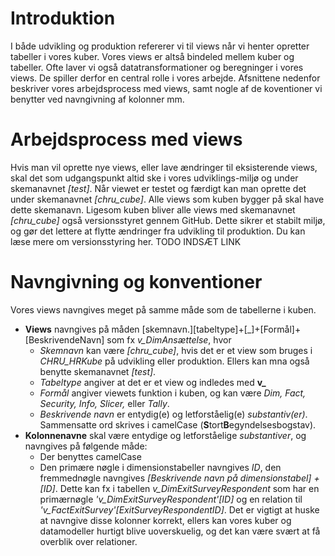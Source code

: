 # Introduktion
I både udvikling og produktion refererer vi til views når vi henter opretter tabeller i vores kuber. Vores views er altså bindeled mellem kuber og tabeller. Ofte laver vi også datatransformationer og beregninger i vores views. De spiller derfor en central rolle i vores arbejde. Afsnittene nedenfor beskriver vores arbejdsprocess med views, samt nogle af de koventioner vi benytter ved navngivning af kolonner mm.

# Arbejdsprocess med views
Hvis man vil oprette nye views, eller lave ændringer til eksisterende views, skal det som udgangspunkt altid ske i vores udviklings-miljø og under skemanavnet *[test]*. Når viewet er testet og færdigt kan man oprette det under skemanavnet *[chru_cube]*. Alle views som kuben bygger på skal have dette skemanavn. Ligesom kuben bliver alle views med skemanavnet *[chru_cube]* også versionsstyret gennem GitHub. Dette sikrer et stabilt miljø, og gør det lettere at flytte ændringer fra udvikling til produktion. Du kan læse mere om versionsstyring her. TODO INDSÆT LINK 


# Navngivning og konventioner
Vores views navngives meget på samme måde som de tabellerne i kuben.

- **Views** navngives på måden [skemnavn.][tabeltype]+[\_]+[Formål]+[BeskrivendeNavn] som fx *v_DimAnsættelse*, hvor
  - *Skemnavn* kan være *[chru_cube]*, hvis det er et view som bruges i *CHRU_HRKube* på udvikling eller produktion. Ellers kan mna også benytte skemanavnet *[test]*.
  - *Tabeltype* angiver at det er et view og indledes med __v\___ 
  - *Formål* angiver viewets funktion i kuben, og kan være *Dim, Fact, Security, Info, Slicer,* eller *Tally*.
  - *Beskrivende navn* er entydig(e) og letforståelig(e) *substantiv(er)*. Sammensatte ord skrives i camelCase (**S**tort**B**egyndelsesbogstav).
- **Kolonnenavne** skal være entydige og letforståelige *substantiver*, og navngives på følgende måde:
  - Der benyttes camelCase
  - Den primære nøgle i dimensionstabeller navngives *ID*, den fremmednøgle navngives *[Beskrivende navn på dimensionstabel] + [ID]*. Dette kan fx i tabellen *v_DimExitSurveyRespondent* som har en primærnøgle  *'v_DimExitSurveyRespondent'[ID]* og en relation til *'v_FactExitSurvey'[ExitSurveyRespondentID]*. Det er vigtigt at huske at navngive disse kolonner korrekt, ellers kan vores kuber og datamodeller hurtigt blive uoverskuelig, og det kan være svært at få overblik over relationer.
